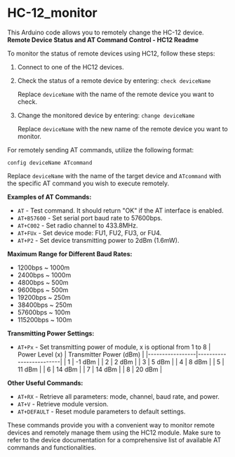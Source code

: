 # HC-12_monitor
This Arduino code allows you to remotely change the HC-12 device. 
**Remote Device Status and AT Command Control - HC12 Readme**

To monitor the status of remote devices using HC12, follow these steps:

1. Connect to one of the HC12 devices.
2. Check the status of a remote device by entering: `check deviceName`

   Replace `deviceName` with the name of the remote device you want to check.

3. Change the monitored device by entering: `change deviceName`

   Replace `deviceName` with the new name of the remote device you want to monitor.

For remotely sending AT commands, utilize the following format:

`config deviceName ATcommand`

Replace `deviceName` with the name of the target device and `ATcommand` with the specific AT command you wish to execute remotely.

**Examples of AT Commands:**

- `AT` - Test command. It should return "OK" if the AT interface is enabled.
- `AT+B57600` - Set serial port baud rate to 57600bps.
- `AT+C002` - Set radio channel to 433.8MHz.
- `AT+FUx` - Set device mode: FU1, FU2, FU3, or FU4.
- `AT+P2` - Set device transmitting power to 2dBm (1.6mW).

**Maximum Range for Different Baud Rates:**

- 1200bps ~ 1000m
- 2400bps ~ 1000m
- 4800bps ~ 500m
- 9600bps ~ 500m
- 19200bps ~ 250m
- 38400bps ~ 250m
- 57600bps ~ 100m
- 115200bps ~ 100m

**Transmitting Power Settings:**
- `AT+Px` - Set transmitting power of module, x is optional from 1 to 8
| Power Level (x) | Transmitter Power (dBm) |
|-----------------|-------------------------|
| 1               | -1 dBm                  |
| 2               | 2 dBm                   |
| 3               | 5 dBm                   |
| 4               | 8 dBm                   |
| 5               | 11 dBm                  |
| 6               | 14 dBm                  |
| 7               | 14 dBm                  |
| 8               | 20 dBm                  |

**Other Useful Commands:**

- `AT+RX` - Retrieve all parameters: mode, channel, baud rate, and power.
- `AT+V` - Retrieve module version.
- `AT+DEFAULT` - Reset module parameters to default settings.

These commands provide you with a convenient way to monitor remote devices and remotely manage them using the HC12 module. Make sure to refer to the device documentation for a comprehensive list of available AT commands and functionalities.
